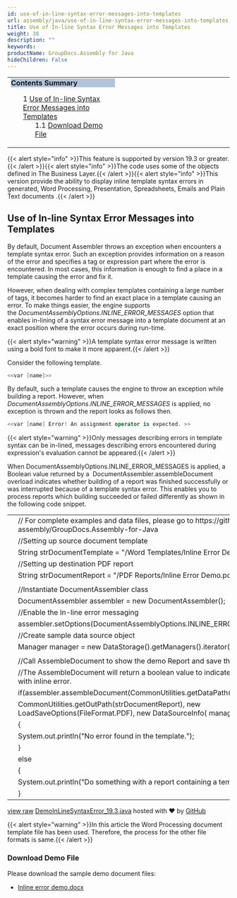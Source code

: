 ```yaml
---
id: use-of-in-line-syntax-error-messages-into-templates
url: assembly/java/use-of-in-line-syntax-error-messages-into-templates
title: Use of In-line Syntax Error Messages into Templates
weight: 38
description: ""
keywords: 
productName: GroupDocs.Assembly for Java
hideChildren: False
---
```

<table class="sectionMacro" border="0" cellpadding="5" cellspacing="0" width="100%"><tbody><tr><td valign="top" width="50%"><div class="panel" style="border-top-width: 1px; border-right-width: 1px; border-bottom-width: 1px; border-left-width: 1px;"><div class="panelHeader" style="border-bottom-width: 1px; background-color: rgb(176, 196, 222);"><b>Contents Summary</b></div><div class="panelContent"><style type="text/css">div.rbtoc1593026733453 { padding-top: 0px; padding-right: 0px; padding-bottom: 0px; padding-left: 0px; }div.rbtoc1593026733453 ul { list-style-type: none; list-style-image: none; margin-left: 0px; }div.rbtoc1593026733453 li { margin-left: 0px; padding-left: 0px; }</style><div class="toc rbtoc1593026733453"><ul class="toc-indentation"><li><span class="TOCOutline">1</span> <a href="#UseofIn-lineSyntaxErrorMessagesintoTemplates-UseofIn-lineSyntaxErrorMessagesintoTemplates">Use of In-line Syntax Error Messages into Templates</a><ul class="toc-indentation"><li><span class="TOCOutline">1.1</span> <a href="#UseofIn-lineSyntaxErrorMessagesintoTemplates-DownloadDemoFile"><span>Download Demo File</span></a></li></ul></li></ul></div></div></div></td><td valign="top">&nbsp;</td></tr></tbody></table>

{{< alert style="info" >}}This feature is supported by version 19.3 or greater.{{< /alert >}}{{< alert style="info" >}}The code uses some of the objects defined in The Business Layer.{{< /alert >}}{{< alert style="info" >}}This version provide the ability to display inline template syntax errors in generated, Word Processing, Presentation, Spreadsheets, Emails and Plain Text documents .{{< /alert >}}

## Use of In-line Syntax Error Messages into Templates

By default, Document Assembler throws an exception when encounters a template syntax error. Such an exception provides information on a reason of the error and specifies a tag or expression part where the error is encountered. In most cases, this information is enough to find a place in a template causing the error and fix it.

However, when dealing with complex templates containing a large number of tags, it becomes harder to find an exact place in a template causing an error. To make things easier, the engine supports the *DocumentAssemblyOptions.INLINE\_ERROR\_MESSAGES* option that enables in-lining of a syntax error message into a template document at an exact position where the error occurs during run-time.

{{< alert style="warning" >}}A template syntax error message is written using a bold font to make it more apparent.{{< /alert >}}

Consider the following template.

```csharp
<<var [name]>>
```

By default, such a template causes the engine to throw an exception while building a report. However, when *DocumentAssemblyOptions.INLINE\_ERROR\_MESSAGES* is applied, no exception is thrown and the report looks as follows then.

```csharp
<<var [name] Error! An assignment operator is expected. >>

```

{{< alert style="warning" >}}Only messages describing errors in template syntax can be in-lined, messages describing errors encountered during expression's evaluation cannot be appeared.{{< /alert >}}

When DocumentAssemblyOptions.INLINE\_ERROR\_MESSAGES is applied, a Boolean value returned by a  DocumentAssembler.assembleDocument overload indicates whether building of a report was finished successfully or was interrupted because of a template syntax error. This enables you to process reports which building succeeded or failed differently as shown in the following code snippet.

<table class="highlight tab-size js-file-line-container" data-tab-size="8" data-paste-markdown-skip=""><tbody><tr><td id="file-demoinlinesyntaxerror_19-3-java-L1" class="blob-num js-line-number" data-line-number="1"></td><td id="file-demoinlinesyntaxerror_19-3-java-LC1" class="blob-code blob-code-inner js-file-line"><span class="pl-c"><span class="pl-c">//</span> For complete examples and data files, please go to https://github.com/groupdocs-assembly/GroupDocs.Assembly-for-Java</span></td></tr><tr><td id="file-demoinlinesyntaxerror_19-3-java-L2" class="blob-num js-line-number" data-line-number="2"></td><td id="file-demoinlinesyntaxerror_19-3-java-LC2" class="blob-code blob-code-inner js-file-line"><span class="pl-c"><span class="pl-c">//</span>Setting up source document template</span></td></tr><tr><td id="file-demoinlinesyntaxerror_19-3-java-L3" class="blob-num js-line-number" data-line-number="3"></td><td id="file-demoinlinesyntaxerror_19-3-java-LC3" class="blob-code blob-code-inner js-file-line"><span class="pl-smi">String</span> strDocumentTemplate <span class="pl-k">=</span> <span class="pl-s"><span class="pl-pds">"</span>/Word Templates/Inline Error Demo.docx<span class="pl-pds">"</span></span>;</td></tr><tr><td id="file-demoinlinesyntaxerror_19-3-java-L4" class="blob-num js-line-number" data-line-number="4"></td><td id="file-demoinlinesyntaxerror_19-3-java-LC4" class="blob-code blob-code-inner js-file-line"><span class="pl-c"><span class="pl-c">//</span>Setting up destination PDF report</span></td></tr><tr><td id="file-demoinlinesyntaxerror_19-3-java-L5" class="blob-num js-line-number" data-line-number="5"></td><td id="file-demoinlinesyntaxerror_19-3-java-LC5" class="blob-code blob-code-inner js-file-line"><span class="pl-smi">String</span> strDocumentReport <span class="pl-k">=</span> <span class="pl-s"><span class="pl-pds">"</span>/PDF Reports/Inline Error Demo.pdf.pdf<span class="pl-pds">"</span></span>;</td></tr><tr><td id="file-demoinlinesyntaxerror_19-3-java-L6" class="blob-num js-line-number" data-line-number="6"></td><td id="file-demoinlinesyntaxerror_19-3-java-LC6" class="blob-code blob-code-inner js-file-line"></td></tr><tr><td id="file-demoinlinesyntaxerror_19-3-java-L7" class="blob-num js-line-number" data-line-number="7"></td><td id="file-demoinlinesyntaxerror_19-3-java-LC7" class="blob-code blob-code-inner js-file-line"><span class="pl-c"><span class="pl-c">//</span>Instantiate DocumentAssembler class</span></td></tr><tr><td id="file-demoinlinesyntaxerror_19-3-java-L8" class="blob-num js-line-number" data-line-number="8"></td><td id="file-demoinlinesyntaxerror_19-3-java-LC8" class="blob-code blob-code-inner js-file-line"><span class="pl-smi">DocumentAssembler</span> assembler <span class="pl-k">=</span> <span class="pl-k">new</span> <span class="pl-smi">DocumentAssembler</span>();</td></tr><tr><td id="file-demoinlinesyntaxerror_19-3-java-L9" class="blob-num js-line-number" data-line-number="9"></td><td id="file-demoinlinesyntaxerror_19-3-java-LC9" class="blob-code blob-code-inner js-file-line"><span class="pl-c"><span class="pl-c">//</span>Enable the In-line error messaging</span></td></tr><tr><td id="file-demoinlinesyntaxerror_19-3-java-L10" class="blob-num js-line-number" data-line-number="10"></td><td id="file-demoinlinesyntaxerror_19-3-java-LC10" class="blob-code blob-code-inner js-file-line">assembler<span class="pl-k">.</span>setOptions(<span class="pl-smi">DocumentAssemblyOptions</span><span class="pl-c1"><span class="pl-k">.</span>INLINE_ERROR_MESSAGES</span>);</td></tr><tr><td id="file-demoinlinesyntaxerror_19-3-java-L11" class="blob-num js-line-number" data-line-number="11"></td><td id="file-demoinlinesyntaxerror_19-3-java-LC11" class="blob-code blob-code-inner js-file-line"><span class="pl-c"><span class="pl-c">//</span>Create sample data source object</span></td></tr><tr><td id="file-demoinlinesyntaxerror_19-3-java-L12" class="blob-num js-line-number" data-line-number="12"></td><td id="file-demoinlinesyntaxerror_19-3-java-LC12" class="blob-code blob-code-inner js-file-line"><span class="pl-smi">Manager</span> manager <span class="pl-k">=</span> <span class="pl-k">new</span> <span class="pl-smi">DataStorage</span>()<span class="pl-k">.</span>getManagers()<span class="pl-k">.</span>iterator()<span class="pl-k">.</span>next();</td></tr><tr><td id="file-demoinlinesyntaxerror_19-3-java-L13" class="blob-num js-line-number" data-line-number="13"></td><td id="file-demoinlinesyntaxerror_19-3-java-LC13" class="blob-code blob-code-inner js-file-line"></td></tr><tr><td id="file-demoinlinesyntaxerror_19-3-java-L14" class="blob-num js-line-number" data-line-number="14"></td><td id="file-demoinlinesyntaxerror_19-3-java-LC14" class="blob-code blob-code-inner js-file-line"><span class="pl-c"><span class="pl-c">//</span>Call AssembleDocument to show the demo Report and save the report in PDF format</span></td></tr><tr><td id="file-demoinlinesyntaxerror_19-3-java-L15" class="blob-num js-line-number" data-line-number="15"></td><td id="file-demoinlinesyntaxerror_19-3-java-LC15" class="blob-code blob-code-inner js-file-line"><span class="pl-c"><span class="pl-c">//</span>The AssembleDocument will return a boolean value to indicate the success or failed with inline error.</span></td></tr><tr><td id="file-demoinlinesyntaxerror_19-3-java-L16" class="blob-num js-line-number" data-line-number="16"></td><td id="file-demoinlinesyntaxerror_19-3-java-LC16" class="blob-code blob-code-inner js-file-line"><span class="pl-k">if</span>(assembler<span class="pl-k">.</span>assembleDocument(<span class="pl-smi">CommonUtilities</span><span class="pl-k">.</span>getDataPath(strDocumentTemplate),</td></tr><tr><td id="file-demoinlinesyntaxerror_19-3-java-L17" class="blob-num js-line-number" data-line-number="17"></td><td id="file-demoinlinesyntaxerror_19-3-java-LC17" class="blob-code blob-code-inner js-file-line"><span class="pl-smi">CommonUtilities</span><span class="pl-k">.</span>getOutPath(strDocumentReport), <span class="pl-k">new</span> <span class="pl-smi">LoadSaveOptions</span>(<span class="pl-smi">FileFormat</span><span class="pl-c1"><span class="pl-k">.</span>PDF</span>), <span class="pl-k">new</span> <span class="pl-smi">DataSourceInfo</span>( manager, <span class="pl-s"><span class="pl-pds">"</span>manager<span class="pl-pds">"</span></span>)))</td></tr><tr><td id="file-demoinlinesyntaxerror_19-3-java-L18" class="blob-num js-line-number" data-line-number="18"></td><td id="file-demoinlinesyntaxerror_19-3-java-LC18" class="blob-code blob-code-inner js-file-line">{</td></tr><tr><td id="file-demoinlinesyntaxerror_19-3-java-L19" class="blob-num js-line-number" data-line-number="19"></td><td id="file-demoinlinesyntaxerror_19-3-java-LC19" class="blob-code blob-code-inner js-file-line"><span class="pl-smi">System</span><span class="pl-k">.</span>out<span class="pl-k">.</span>println(<span class="pl-s"><span class="pl-pds">"</span>No error found in the template.<span class="pl-pds">"</span></span>);</td></tr><tr><td id="file-demoinlinesyntaxerror_19-3-java-L20" class="blob-num js-line-number" data-line-number="20"></td><td id="file-demoinlinesyntaxerror_19-3-java-LC20" class="blob-code blob-code-inner js-file-line">}</td></tr><tr><td id="file-demoinlinesyntaxerror_19-3-java-L21" class="blob-num js-line-number" data-line-number="21"></td><td id="file-demoinlinesyntaxerror_19-3-java-LC21" class="blob-code blob-code-inner js-file-line"><span class="pl-k">else</span></td></tr><tr><td id="file-demoinlinesyntaxerror_19-3-java-L22" class="blob-num js-line-number" data-line-number="22"></td><td id="file-demoinlinesyntaxerror_19-3-java-LC22" class="blob-code blob-code-inner js-file-line">{</td></tr><tr><td id="file-demoinlinesyntaxerror_19-3-java-L23" class="blob-num js-line-number" data-line-number="23"></td><td id="file-demoinlinesyntaxerror_19-3-java-LC23" class="blob-code blob-code-inner js-file-line"><span class="pl-smi">System</span><span class="pl-k">.</span>out<span class="pl-k">.</span>println(<span class="pl-s"><span class="pl-pds">"</span>Do something with a report containing a template syntax error.<span class="pl-pds">"</span></span>);</td></tr><tr><td id="file-demoinlinesyntaxerror_19-3-java-L24" class="blob-num js-line-number" data-line-number="24"></td><td id="file-demoinlinesyntaxerror_19-3-java-LC24" class="blob-code blob-code-inner js-file-line">}</td></tr></tbody></table>

[view raw](https://gist.github.com/GroupDocsGists/5de10b3f197d01029e4370d87304ba82/raw/9e7882abeeeeb935f78e3ee4aae289a73a1a51c0/DemoInLineSyntaxError_19.3.java) [DemoInLineSyntaxError\_19.3.java](https://gist.github.com/GroupDocsGists/5de10b3f197d01029e4370d87304ba82#file-demoinlinesyntaxerror_19-3-java) hosted with ❤ by [GitHub](https://github.com)

{{< alert style="warning" >}}In this article the Word Processing document template file has been used. Therefore, the process for the other file formats is same.{{< /alert >}}

  

### Download Demo File

Please download the sample demo document files:

*   [Inline error demo.docx](https://github.com/groupdocs-assembly/GroupDocs.Assembly-for-.NET/blob/master/Examples/Data/Source/Word%20Templates/Inline%20Error%20Demo.docx?raw=true)
